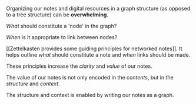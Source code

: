 Organizing our notes and digital resources in a graph structure (as opposed to a tree structure) can be **overwhelming**. 

*What* should constitute a 'node' in the graph?

*When* is it appropriate to link between nodes?

[[Zettelkasten provides some guiding principles for networked notes]]. It helps outline *what* should constitute a note and *when* links should be made.

These principles increase the *clarity* and *value* of our notes.

The value of our notes is not only encoded in the *contents*, but in the *structure* and *context*.

The structure and context is enabled by writing our notes as a graph. 